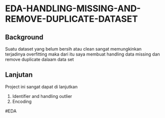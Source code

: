 # EDA-HANDLING-MISSING-AND-REMOVE-DUPLICATE-DATASET
## Background
Suatu dataset yang belum bersih atau clean sangat memungkinkan terjadinya overfitting maka dari itu saya membuat handling data missing dan remove duplicate dalaam data set
## Lanjutan
Project ini sangat dapat di lanjutkan
1. Identifier and handling outlier
2. Encoding

#EDA
